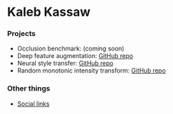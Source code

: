 # Kaleb Kassaw

### Projects
- Occlusion benchmark: (coming soon)
- Deep feature augmentation: [GitHub repo](https://github.com/kalebkassaw/deep-feature-augmentation)
- Neural style transfer: [GitHub repo](https://github.com/kalebkassaw/dnn-styler)
- Random monotonic intensity transform: [GitHub repo](https://github.com/kalebkassaw/mono-aug)

### Other things
- [Social links](social.md)
